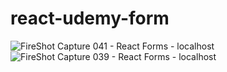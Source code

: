 # react-udemy-form

![FireShot Capture 041 - React Forms - localhost](https://github.com/sweetrain05/react-udemy-form/assets/86023470/0bbf3008-cb61-443e-a32b-4888d49e0eb4)
![FireShot Capture 039 - React Forms - localhost](https://github.com/sweetrain05/react-udemy-form/assets/86023470/9895d5c6-c418-40e2-9bf0-8eeb381527fb)
